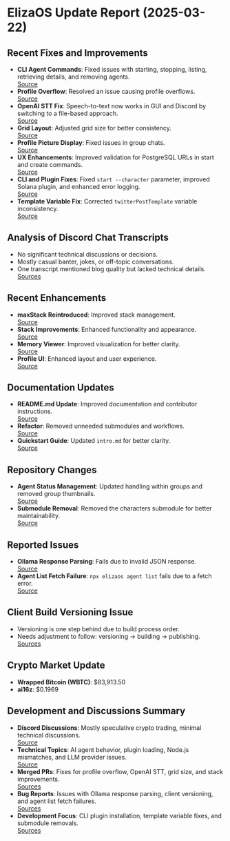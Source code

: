 # ElizaOS Update Report (2025-03-22)

## Recent Fixes and Improvements
- **CLI Agent Commands**: Fixed issues with starting, stopping, listing, retrieving details, and removing agents.  
  [Source](https://github.com/elizaOS/eliza/pull/4028)
- **Profile Overflow**: Resolved an issue causing profile overflows.  
  [Source](https://github.com/elizaOS/eliza/pull/4025)
- **OpenAI STT Fix**: Speech-to-text now works in GUI and Discord by switching to a file-based approach.  
  [Source](https://github.com/elizaOS/eliza/pull/4017)
- **Grid Layout**: Adjusted grid size for better consistency.  
  [Source](https://github.com/elizaOS/eliza/pull/4015)
- **Profile Picture Display**: Fixed issues in group chats.  
  [Source](https://github.com/elizaOS/eliza/pull/4008)
- **UX Enhancements**: Improved validation for PostgreSQL URLs in start and create commands.  
  [Source](https://github.com/elizaOS/eliza/pull/4007)
- **CLI and Plugin Fixes**: Fixed `start --character` parameter, improved Solana plugin, and enhanced error logging.  
  [Source](https://github.com/elizaOS/eliza/pull/4016)
- **Template Variable Fix**: Corrected `twitterPostTemplate` variable inconsistency.  
  [Source](https://github.com/elizaOS/eliza/pull/4029)

## Analysis of Discord Chat Transcripts
- No significant technical discussions or decisions.
- Mostly casual banter, jokes, or off-topic conversations.
- One transcript mentioned blog quality but lacked technical details.  
  [Sources](https://discord.com/channels/1253563208833433701/1326603270893867064)

## Recent Enhancements
- **maxStack Reintroduced**: Improved stack management.  
  [Source](https://github.com/elizaOS/eliza/pull/4014)
- **Stack Improvements**: Enhanced functionality and appearance.  
  [Source](https://github.com/elizaOS/eliza/pull/4010)
- **Memory Viewer**: Improved visualization for better clarity.  
  [Source](https://github.com/elizaOS/eliza/pull/4027)
- **Profile UI**: Enhanced layout and user experience.  
  [Source](https://github.com/elizaOS/eliza/pull/4021)

## Documentation Updates
- **README.md Update**: Improved documentation and contributor instructions.  
  [Source](https://github.com/elizaOS/eliza/pull/4006)
- **Refactor**: Removed unneeded submodules and workflows.  
  [Source](https://github.com/elizaOS/eliza/pull/4019)
- **Quickstart Guide**: Updated `intro.md` for better clarity.  
  [Source](https://github.com/elizaOS/eliza/pull/4005)

## Repository Changes
- **Agent Status Management**: Updated handling within groups and removed group thumbnails.  
  [Source](https://github.com/elizaOS/eliza/pull/4012)
- **Submodule Removal**: Removed the characters submodule for better maintainability.  
  [Source](https://github.com/elizaOS/eliza/pull/4018)

## Reported Issues
- **Ollama Response Parsing**: Fails due to invalid JSON response.  
  [Source](https://github.com/elizaOS/eliza/issues/4024)
- **Agent List Fetch Failure**: `npx elizaos agent list` fails due to a fetch error.  
  [Source](https://github.com/elizaOS/eliza/issues/4022)

## Client Build Versioning Issue
- Versioning is one step behind due to build process order.
- Needs adjustment to follow: versioning → building → publishing.  
  [Sources](https://github.com/elizaOS/eliza/issues/4009)

## Crypto Market Update
- **Wrapped Bitcoin (WBTC)**: $83,913.50  
- **ai16z**: $0.1969  

## Development and Discussions Summary
- **Discord Discussions**: Mostly speculative crypto trading, minimal technical discussions.  
  [Source](https://discord.com/channels/1253563208833433701/1299989396874854440)
- **Technical Topics**: AI agent behavior, plugin loading, Node.js mismatches, and LLM provider issues.  
  [Source](https://discord.com/channels/1253563208833433701/1300025221834739744)
- **Merged PRs**: Fixes for profile overflow, OpenAI STT, grid size, and stack improvements.  
  [Sources](https://github.com/elizaOS/eliza/pull/4025)
- **Bug Reports**: Issues with Ollama response parsing, client versioning, and agent list fetch failures.  
  [Sources](https://github.com/elizaOS/eliza/issues/4024)
- **Development Focus**: CLI plugin installation, template variable fixes, and submodule removals.  
  [Sources](https://github.com/elizaOS/eliza/pull/4031)
